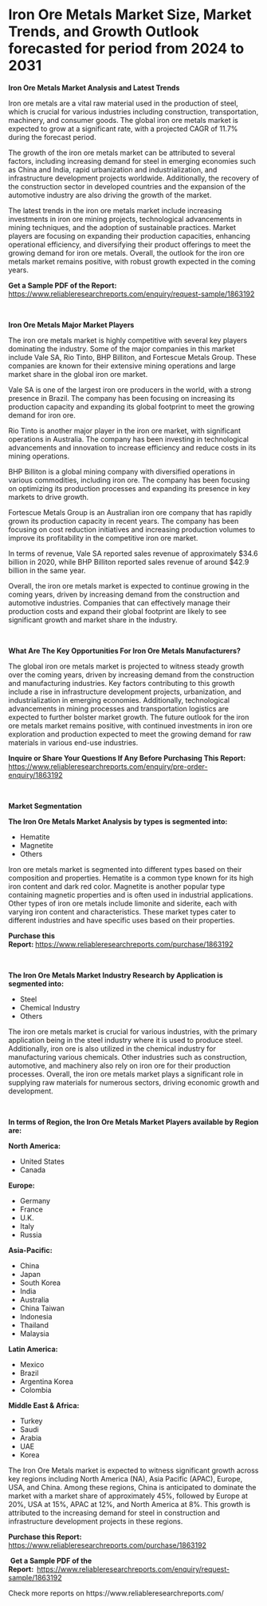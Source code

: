 <p><h1>Iron Ore Metals Market Size, Market Trends, and Growth Outlook forecasted for period from 2024 to 2031</h1></p><p><strong>Iron Ore Metals Market Analysis and Latest Trends</strong></p>
<p><p>Iron ore metals are a vital raw material used in the production of steel, which is crucial for various industries including construction, transportation, machinery, and consumer goods. The global iron ore metals market is expected to grow at a significant rate, with a projected CAGR of 11.7% during the forecast period. </p><p>The growth of the iron ore metals market can be attributed to several factors, including increasing demand for steel in emerging economies such as China and India, rapid urbanization and industrialization, and infrastructure development projects worldwide. Additionally, the recovery of the construction sector in developed countries and the expansion of the automotive industry are also driving the growth of the market.</p><p>The latest trends in the iron ore metals market include increasing investments in iron ore mining projects, technological advancements in mining techniques, and the adoption of sustainable practices. Market players are focusing on expanding their production capacities, enhancing operational efficiency, and diversifying their product offerings to meet the growing demand for iron ore metals. Overall, the outlook for the iron ore metals market remains positive, with robust growth expected in the coming years.</p></p>
<p><strong>Get a Sample PDF of the Report:&nbsp;</strong> <a href="https://www.reliableresearchreports.com/enquiry/request-sample/1863192">https://www.reliableresearchreports.com/enquiry/request-sample/1863192</a></p>
<p>&nbsp;</p>
<p><strong>Iron Ore Metals Major Market Players</strong></p>
<p><p>The iron ore metals market is highly competitive with several key players dominating the industry. Some of the major companies in this market include Vale SA, Rio Tinto, BHP Billiton, and Fortescue Metals Group. These companies are known for their extensive mining operations and large market share in the global iron ore market.</p><p>Vale SA is one of the largest iron ore producers in the world, with a strong presence in Brazil. The company has been focusing on increasing its production capacity and expanding its global footprint to meet the growing demand for iron ore.</p><p>Rio Tinto is another major player in the iron ore market, with significant operations in Australia. The company has been investing in technological advancements and innovation to increase efficiency and reduce costs in its mining operations.</p><p>BHP Billiton is a global mining company with diversified operations in various commodities, including iron ore. The company has been focusing on optimizing its production processes and expanding its presence in key markets to drive growth.</p><p>Fortescue Metals Group is an Australian iron ore company that has rapidly grown its production capacity in recent years. The company has been focusing on cost reduction initiatives and increasing production volumes to improve its profitability in the competitive iron ore market.</p><p>In terms of revenue, Vale SA reported sales revenue of approximately $34.6 billion in 2020, while BHP Billiton reported sales revenue of around $42.9 billion in the same year.</p><p>Overall, the iron ore metals market is expected to continue growing in the coming years, driven by increasing demand from the construction and automotive industries. Companies that can effectively manage their production costs and expand their global footprint are likely to see significant growth and market share in the industry.</p></p>
<p>&nbsp;</p>
<p><strong>What Are The Key Opportunities For Iron Ore Metals Manufacturers?</strong></p>
<p><p>The global iron ore metals market is projected to witness steady growth over the coming years, driven by increasing demand from the construction and manufacturing industries. Key factors contributing to this growth include a rise in infrastructure development projects, urbanization, and industrialization in emerging economies. Additionally, technological advancements in mining processes and transportation logistics are expected to further bolster market growth. The future outlook for the iron ore metals market remains positive, with continued investments in iron ore exploration and production expected to meet the growing demand for raw materials in various end-use industries.</p></p>
<p><strong>Inquire or Share Your Questions If Any Before Purchasing This Report:</strong> <a href="https://www.reliableresearchreports.com/enquiry/pre-order-enquiry/1863192">https://www.reliableresearchreports.com/enquiry/pre-order-enquiry/1863192</a></p>
<p>&nbsp;</p>
<p><strong>Market Segmentation</strong></p>
<p><strong>The Iron Ore Metals Market Analysis by types is segmented into:</strong></p>
<p><ul><li>Hematite</li><li>Magnetite</li><li>Others</li></ul></p>
<p><p>Iron ore metals market is segmented into different types based on their composition and properties. Hematite is a common type known for its high iron content and dark red color. Magnetite is another popular type containing magnetic properties and is often used in industrial applications. Other types of iron ore metals include limonite and siderite, each with varying iron content and characteristics. These market types cater to different industries and have specific uses based on their properties.</p></p>
<p><strong>Purchase this Report:&nbsp;</strong><a href="https://www.reliableresearchreports.com/purchase/1863192">https://www.reliableresearchreports.com/purchase/1863192</a></p>
<p>&nbsp;</p>
<p><strong>The Iron Ore Metals Market Industry Research by Application is segmented into:</strong></p>
<p><ul><li>Steel</li><li>Chemical Industry</li><li>Others</li></ul></p>
<p><p>The iron ore metals market is crucial for various industries, with the primary application being in the steel industry where it is used to produce steel. Additionally, iron ore is also utilized in the chemical industry for manufacturing various chemicals. Other industries such as construction, automotive, and machinery also rely on iron ore for their production processes. Overall, the iron ore metals market plays a significant role in supplying raw materials for numerous sectors, driving economic growth and development.</p></p>
<p>&nbsp;</p>
<p><strong>In terms of Region, the Iron Ore Metals Market Players available by Region are:</strong></p>
<p>
    <p> <strong> North America: </strong>
        <ul>
            <li>United States</li>
            <li>Canada</li>
        </ul>
        </p> 
    <p> <strong> Europe: </strong>
        <ul>
            <li>Germany</li>
            <li>France</li>
            <li>U.K.</li>
            <li>Italy</li>
            <li>Russia</li>
        </ul>
        </p> 
    <p> <strong> Asia-Pacific: </strong>
        <ul>
            <li>China</li>
            <li>Japan</li>
            <li>South Korea</li>
            <li>India</li>
            <li>Australia</li>
            <li>China Taiwan</li>
            <li>Indonesia</li>
            <li>Thailand</li>
            <li>Malaysia</li>
        </ul>
        </p> 
    <p> <strong> Latin America: </strong>
        <ul>
            <li>Mexico</li>
            <li>Brazil</li>
            <li>Argentina Korea</li>
            <li>Colombia</li>
        </ul>
        </p> 
    <p> <strong> Middle East & Africa: </strong>
        <ul>
            <li>Turkey</li>
            <li>Saudi</li>
            <li>Arabia</li>
            <li>UAE</li>
            <li>Korea</li>
        </ul>
    </p>
    </p>
<p><p>The Iron Ore Metals market is expected to witness significant growth across key regions including North America (NA), Asia Pacific (APAC), Europe, USA, and China. Among these regions, China is anticipated to dominate the market with a market share of approximately 45%, followed by Europe at 20%, USA at 15%, APAC at 12%, and North America at 8%. This growth is attributed to the increasing demand for steel in construction and infrastructure development projects in these regions.</p></p>
<p><strong>Purchase this Report: </strong><a href="https://www.reliableresearchreports.com/purchase/1863192">https://www.reliableresearchreports.com/purchase/1863192</a></p>
<p>&nbsp;<strong>Get a Sample PDF of the Report:&nbsp;&nbsp;</strong><a href="https://www.reliableresearchreports.com/enquiry/request-sample/1863192">https://www.reliableresearchreports.com/enquiry/request-sample/1863192</a></p>
<p><strong></strong></p>
<p>Check more reports on https://www.reliableresearchreports.com/</p>
